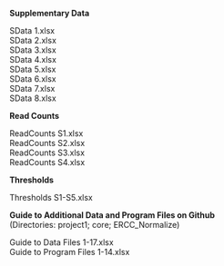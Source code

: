<b>Supplementary Data</b>

SData 1.xlsx<br>
SData 2.xlsx<br>
SData 3.xlsx<br>
SData 4.xlsx<br>
SData 5.xlsx<br>
SData 6.xlsx<br>
SData 7.xlsx<br>
SData 8.xlsx<br>

<b>Read Counts</b>

ReadCounts S1.xlsx<br>
ReadCounts S2.xlsx<br>
ReadCounts S3.xlsx<br>
ReadCounts S4.xlsx<br>

<b>Thresholds </b>

Thresholds S1-S5.xlsx

<b>Guide to Additional Data and Program Files on Github</b><br>
(Directories: project1; core; ERCC_Normalize)<br>

Guide to Data Files 1-17.xlsx<br>
Guide to Program Files 1-14.xlsx

